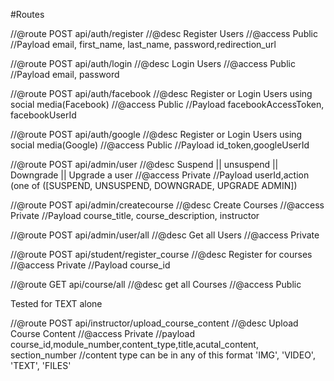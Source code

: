 #Routes

//@route POST api/auth/register
//@desc  Register Users
//@access  Public
//Payload email, first_name, last_name, password,redirection_url

//@route POST api/auth/login
//@desc  Login Users
//@access  Public
//Payload email, password

//@route POST api/auth/facebook
//@desc  Register or Login Users using social media(Facebook)
//@access  Public
//Payload facebookAccessToken, facebookUserId

//@route POST api/auth/google
//@desc  Register or Login Users using social media(Google)
//@access  Public
//Payload id_token,googleUserId

//@route POST api/admin/user
//@desc  Suspend || unsuspend || Downgrade || Upgrade a user
//@access  Private<Admin>
//Payload userId,action (one of ([SUSPEND, UNSUSPEND, DOWNGRADE, UPGRADE ADMIN])

//@route POST api/admin/createcourse
//@desc  Create Courses
//@access  Private<Admin>
//Payload course_title, course_description, instructor<id> 

//@route POST api/admin/user/all
//@desc  Get all Users
//@access  Private<Admin>


//@route POST api/student/register_course
//@desc  Register for courses
//@access  Private
//Payload course_id<id>

//@route GET api/course/all
//@desc  get all Courses
//@access  Public

Tested for TEXT  alone

//@route POST api/instructor/upload_course_content
//@desc  Upload Course Content
//@access  Private<instructor of that particular course>
//payload course_id,module_number,content_type,title,acutal_content, section_number
//content type can be in any of this format 'IMG', 'VIDEO', 'TEXT', 'FILES'
